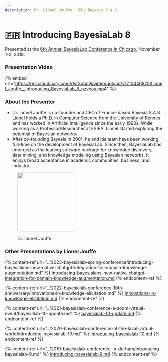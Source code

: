 ```yaml
---
description: Dr. Lionel Jouffe, CEO, Bayesia S.A.S.
---
```


# 🇫🇷 Introducing BayesiaLab 8

Presented at the [6th Annual BayesiaLab Conference in Chicago](./), November 1-2, 2018.

### Presentation Video

{% embed url="https://res.cloudinary.com/dvr3obmlj/video/upload/v1710446875/Lionel_Jouffe__Introducing_BayesiaLab_8_nzvoas.mp4" %}

### About the Presenter

* Dr. Lionel Jouffe is co-founder and CEO of France-based Bayesia S.A.S. Lionel holds a Ph.D. in Computer Science from the University of Rennes and has worked in Artificial Intelligence since the early 1990s. While working as a Professor/Researcher at ESIEA, Lionel started exploring the potential of Bayesian networks.
* After co-founding Bayesia in 2001, he and his team have been working full-time on the development of BayesiaLab. Since then, BayesiaLab has emerged as the leading software package for knowledge discovery, data mining, and knowledge modeling using Bayesian networks. It enjoys broad acceptance in academic communities, business, and industry.

<figure><img src="https://res.cloudinary.com/dvr3obmlj/image/upload/v1710353058/PhotoLionel_bnmsdw.webp" alt="" width="188"><figcaption><p>Dr. Lionel Jouffe</p></figcaption></figure>

### Other Presentations by Lionel Jouffe

{% content-ref url="../2023-bayesialab-spring-conference/introducing-bayesialabs-new-native-chatgpt-integration-for-domain-knowledge-augmentation.md" %}
[introducing-bayesialabs-new-native-chatgpt-integration-for-domain-knowledge-augmentation.md](../2023-bayesialab-spring-conference/introducing-bayesialabs-new-native-chatgpt-integration-for-domain-knowledge-augmentation.md)
{% endcontent-ref %}

{% content-ref url="../2022-bayesialab-conference-10th-anniversary/innovations-in-knowledge-elicitation.md" %}
[innovations-in-knowledge-elicitation.md](../2022-bayesialab-conference-10th-anniversary/innovations-in-knowledge-elicitation.md)
{% endcontent-ref %}

{% content-ref url="../2021-bayesialab-conference-a-zoom-virtual-event/bayesialab-10-update.md" %}
[bayesialab-10-update.md](../2021-bayesialab-conference-a-zoom-virtual-event/bayesialab-10-update.md)
{% endcontent-ref %}

{% content-ref url="../2020-bayesialab-conference-at-the-laval-virtual-world/introducing-bayesialab-10.md" %}
[introducing-bayesialab-10.md](../2020-bayesialab-conference-at-the-laval-virtual-world/introducing-bayesialab-10.md)
{% endcontent-ref %}

{% content-ref url="../2019-bayesialab-conference-in-durham/introducing-bayesialab-9.md" %}
[introducing-bayesialab-9.md](../2019-bayesialab-conference-in-durham/introducing-bayesialab-9.md)
{% endcontent-ref %}
